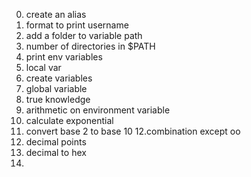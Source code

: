 0. create an alias
1. format to print username
2. add a folder to variable path 
3. number of directories in $PATH
4. print env variables
5. local var
6. create variables
7. global variable
8. true knowledge
9. arithmetic on environment variable
10. calculate exponential
11. convert base 2 to base 10
12.combination except oo
13. decimal points
14. decimal to hex
15. 
